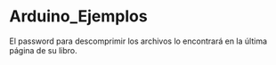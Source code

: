 # Arduino_Ejemplos
El password para descomprimir los archivos lo encontrará en la última página de su libro.
